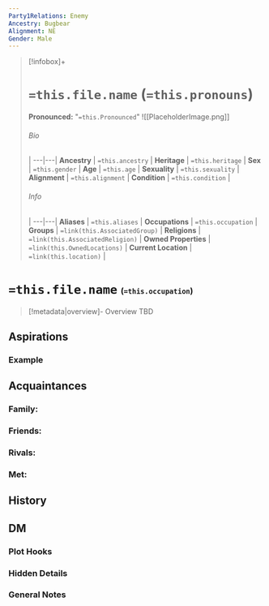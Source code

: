 ```yaml
---
Party1Relations: Enemy
Ancestry: Bugbear
Alignment: NE
Gender: Male
---
```


> [!infobox]+
> # `=this.file.name` (`=this.pronouns`)
> **Pronounced:**  "`=this.Pronounced`"
> ![[PlaceholderImage.png]]
> ###### Bio
>  |
> ---|---|
> **Ancestry** | `=this.ancestry` |
> **Heritage** | `=this.heritage` |
> **Sex** | `=this.gender` |
> **Age** | `=this.age` |
> **Sexuality** | `=this.sexuality` |
> **Alignment** | `=this.alignment` |
> **Condition** | `=this.condition` |
> ###### Info
>  |
> ---|---|
> **Aliases** | `=this.aliases` |
> **Occupations** | `=this.occupation` |
> **Groups** | `=link(this.AssociatedGroup)` |
> **Religions** | `=link(this.AssociatedReligion)` |
> **Owned Properties** | `=link(this.OwnedLocations)` |
> **Current Location** | `=link(this.location)` |

# **`=this.file.name`** <span style="font-size: medium">(`=this.occupation`)</span>
> [!metadata|overview]- Overview 
> TBD

## Aspirations
### Example


## Acquaintances
### Family:


### Friends:


### Rivals:


### Met:


## History


## DM
### Plot Hooks


### Hidden Details


### General Notes


